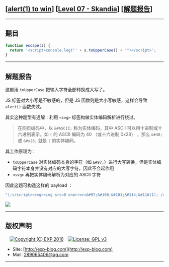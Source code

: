 ## [[alert(1) to win](https://alf.nu/alert1)] [[Level 07 - Skandia](https://alf.nu/alert1)] [[解题报告](https://exp-blog.com/safe/ctf/alert/level-07-skandia/)]

------

## 题目

```javascript
function escape(s) {
  return '<script>console.log("' + s.toUpperCase() + '")</script>';
}
```

------

## 解题报告

这题用 `toUpperCase` 把输入字符全部转换成大写了。

JS 标签对大小写是不敏感的，但是 JS 函数则是大小写敏感，这样会导致 `alert()` 函数失效。

其实这种题型有通解：利用 `<svg>` 标签构做实体编码解析进行绕过。

> 在网页编码中，以 `&#ASCII;` 称为实体编码，其中 ASCII 可以用十进制或十六进制表示。如 `(` 的 ASCII 编码为 40 （或十六进制 0x28） ，那么 `&#40;` 或 `&#x28;` 就是 `(` 的实体编码。

其工作原理为：

- `toUpperCase` 对实体编码本身的字符（如 `&#97;`）进行大写转换，但是实体编码字符本身并没有对应的大写字符，因此不会起作用
-  `<svg>` 再把实体编码解析为对应的 ASCII 字符

因此这题可构造这样的 payload ：

```javascript
");</script><svg><img src=0 onerror=&#97;&#108;&#101;&#114;&#116(1); />
```


![](https://github.com/lyy289065406/CTF-Solving-Reports/blob/master/alert/Level%2007%20-%20Skandia/imgs/01.png)



------

## 版权声明

　[![Copyright (C) EXP,2016](https://img.shields.io/badge/Copyright%20(C)-EXP%202016-blue.svg)](http://exp-blog.com)　[![License: GPL v3](https://img.shields.io/badge/License-GPL%20v3-blue.svg)](https://www.gnu.org/licenses/gpl-3.0)
  

- Site: [http://exp-blog.com](http://exp-blog.com) 
- Mail: <a href="mailto:289065406@qq.com?subject=[EXP's Github]%20Your%20Question%20（请写下您的疑问）&amp;body=What%20can%20I%20help%20you?%20（需要我提供什么帮助吗？）">289065406@qq.com</a>


------
